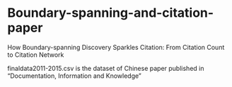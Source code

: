 # Boundary-spanning-and-citation-paper
How Boundary-spanning Discovery Sparkles Citation: From Citation Count to Citation Network

finaldata2011-2015.csv is the dataset of Chinese paper published in “Documentation, Information and Knowledge”
